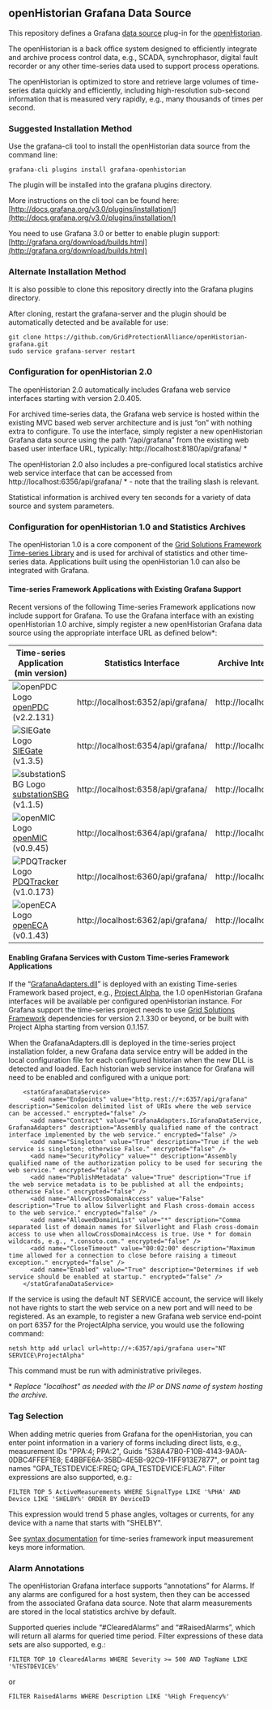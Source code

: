 ## openHistorian Grafana Data Source

This repository defines a Grafana [data source](http://docs.grafana.org/datasources/overview/) plug-in for the [openHistorian](https://github.com/GridProtectionAlliance/openHistorian).

The openHistorian is a back office system designed to efficiently integrate and archive process control data, e.g., SCADA, synchrophasor, digital fault recorder or any other time-series data used to support process operations.

The openHistorian is optimized to store and retrieve large volumes of time-series data quickly and efficiently, including high-resolution sub-second information that is measured very rapidly, e.g., many thousands of times per second.

### Suggested Installation Method

Use the grafana-cli tool to install the openHistorian data source from the command line:

```
grafana-cli plugins install grafana-openhistorian
```

The plugin will be installed into the grafana plugins directory.

More instructions on the cli tool can be found here: [http://docs.grafana.org/v3.0/plugins/installation/](http://docs.grafana.org/v3.0/plugins/installation/)

You need to use Grafana 3.0 or better to enable plugin support: [http://grafana.org/download/builds.html](http://grafana.org/download/builds.html)

### Alternate Installation Method

It is also possible to clone this repository directly into the Grafana plugins directory.

After cloning, restart the grafana-server and the plugin should be automatically detected and be available for use:
```
git clone https://github.com/GridProtectionAlliance/openHistorian-grafana.git
sudo service grafana-server restart
```

### Configuration for openHistorian 2.0

The openHistorian 2.0 automatically includes Grafana web service interfaces starting with version 2.0.405.

For archived time-series data, the Grafana web service is hosted within the existing MVC based web server architecture and is just “on” with nothing extra to configure. To use the interface, simply register a new openHistorian Grafana data source using the path “/api/grafana” from the existing web based user interface URL, typically: http://localhost:8180/api/grafana/ \*

The openHistorian 2.0 also includes a pre-configured local statistics archive web service interface that can be accessed from http://localhost:6356/api/grafana/ \* - note that the trailing slash is relevant.

Statistical information is archived every ten seconds for a variety of data source and system parameters.

### Configuration for openHistorian 1.0 and Statistics Archives

The openHistorian 1.0 is a core component of the [Grid Solutions Framework Time-series Library](https://www.gridprotectionalliance.org/technology.asp#TSL) and is used for archival of statistics and other time-series data. Applications built using the openHistorian 1.0 can also be integrated with Grafana. 

#### Time-series Framework Applications with Existing Grafana Support

Recent versions of the following Time-series Framework applications now include support for Grafana. To use the Grafana interface with an existing openHistorian 1.0 archive, simply register a new openHistorian Grafana data source using the appropriate interface URL as defined below\*:

| Time-series Application (min version) | Statistics Interface | Archive Interface (if applicable) |
| ----- |:-----:|:-----:|
| ![openPDC Logo](http://www.gridprotectionalliance.org/images/products/icons%2016/openPDC.png) [openPDC](https://github.com/GridProtectionAlliance/openPDC) (v2.2.131) | http://localhost:6352/api/grafana/ | http://localhost:6452/api/grafana/ |
| ![SIEGate Logo](http://www.gridprotectionalliance.org/images/products/icons%2016/SIEGate.png) [SIEGate](https://github.com/GridProtectionAlliance/SIEGate) (v1.3.5) | http://localhost:6354/api/grafana/ | http://localhost:6454/api/grafana/ |
|  ![substationSBG Logo](http://www.gridprotectionalliance.org/images/products/icons%2016/substationSBG.png) [substationSBG](https://github.com/GridProtectionAlliance/substationSBG) (v1.1.5) | http://localhost:6358/api/grafana/ | http://localhost:6458/api/grafana/ |
|  ![openMIC Logo](http://www.gridprotectionalliance.org/images/products/icons%2016/openMIC.png) [openMIC](https://github.com/GridProtectionAlliance/openMIC) (v0.9.45) | http://localhost:6364/api/grafana/ | http://localhost:6464/api/grafana/ |
|  ![PDQTracker Logo](http://www.gridprotectionalliance.org/images/products/icons%2016/PDQTracker.png) [PDQTracker](https://github.com/GridProtectionAlliance/pdqtracker) (v1.0.173) | http://localhost:6360/api/grafana/ | http://localhost:6460/api/grafana/ |
|  ![openECA Logo](http://www.gridprotectionalliance.org/images/products/icons%2016/openECA.png) [openECA](https://github.com/GridProtectionAlliance/openECA) (v0.1.43) | http://localhost:6362/api/grafana/ | http://localhost:6462/api/grafana/ |

#### Enabling Grafana Services with Custom Time-series Framework Applications

If the “[GrafanaAdapters.dll](https://www.gridprotectionalliance.org/NightlyBuilds/GridSolutionsFramework/Beta/Libraries/)” is deployed with an existing Time-series Framework based project, e.g., [Project Alpha](https://github.com/GridProtectionAlliance/projectalpha), the 1.0 openHistorian Grafana interfaces will be available per configured openHistorian instance. For Grafana support the time-series project needs to use [Grid Solutions Framework](https://github.com/GridProtectionAlliance/gsf) dependencies for version 2.1.330 or beyond, or be built with Project Alpha starting from version 0.1.157.

When the GrafanaAdapters.dll is deployed in the time-series project installation folder, a new Grafana data service entry will be added in the local configuration file for each configured historian when the new DLL is detected and loaded. Each historian web service instance for Grafana will need to be enabled and configured with a unique port:
```
    <statGrafanaDataService>
      <add name="Endpoints" value="http.rest://+:6357/api/grafana" description="Semicolon delimited list of URIs where the web service can be accessed." encrypted="false" />
      <add name="Contract" value="GrafanaAdapters.IGrafanaDataService, GrafanaAdapters" description="Assembly qualified name of the contract interface implemented by the web service." encrypted="false" />
      <add name="Singleton" value="True" description="True if the web service is singleton; otherwise False." encrypted="false" />
      <add name="SecurityPolicy" value="" description="Assembly qualified name of the authorization policy to be used for securing the web service." encrypted="false" />
      <add name="PublishMetadata" value="True" description="True if the web service metadata is to be published at all the endpoints; otherwise False." encrypted="false" />
      <add name="AllowCrossDomainAccess" value="False" description="True to allow Silverlight and Flash cross-domain access to the web service." encrypted="false" />
      <add name="AllowedDomainList" value="*" description="Comma separated list of domain names for Silverlight and Flash cross-domain access to use when allowCrossDomainAccess is true. Use * for domain wildcards, e.g., *.consoto.com." encrypted="false" />
      <add name="CloseTimeout" value="00:02:00" description="Maximum time allowed for a connection to close before raising a timeout exception." encrypted="false" />
      <add name="Enabled" value="True" description="Determines if web service should be enabled at startup." encrypted="false" />
    </statGrafanaDataService>
```
If the service is using the default NT SERVICE account, the service will likely not have rights to start the web service on a new port and will need to be registered. As an example, to register a new Grafana web service end-point on port 6357 for the ProjectAlpha service, you would use the following command:
```
netsh http add urlacl url=http://+:6357/api/grafana user="NT SERVICE\ProjectAlpha"
```
This command must be run with administrative privileges.

\* _Replace "localhost" as needed with the IP or DNS name of system hosting the archive._

### Tag Selection

When adding metric queries from Grafana for the openHistorian, you can enter point information in a variery of forms including direct lists, e.g., measurement IDs "PPA:4; PPA:2", Guids "538A47B0-F10B-4143-9A0A-0DBC4FFEF1E8; E4BBFE6A-35BD-4E5B-92C9-11FF913E7877", or point tag names "GPA_TESTDEVICE:FREQ; GPA_TESTDEVICE:FLAG". Filter expressions are also supported, e.g.:
```
FILTER TOP 5 ActiveMeasurements WHERE SignalType LIKE '%PHA' AND Device LIKE 'SHELBY%' ORDER BY DeviceID
```
This expression would trend 5 phase angles, voltages or currents, for any device with a name that starts with "SHELBY".

See [syntax documentation](https://github.com/GridProtectionAlliance/openPDC/blob/master/Source/Documentation/wiki/Connection_Strings.md#input_and_output_syntax) for time-series framework input measurement keys more information.

### Alarm Annotations

The openHistorian Grafana interface supports “annotations” for Alarms. If any alarms are configured for a host system, then they can be accessed from the associated Grafana data source. Note that alarm measurements are stored in the local statistics archive by default.

Supported queries include “#ClearedAlarms” and “#RaisedAlarms”, which will return all alarms for queried time period. Filter expressions of these data sets are also supported, e.g.:
```
FILTER TOP 10 ClearedAlarms WHERE Severity >= 500 AND TagName LIKE '%TESTDEVICE%'
```
or
```
FILTER RaisedAlarms WHERE Description LIKE '%High Frequency%'
```
